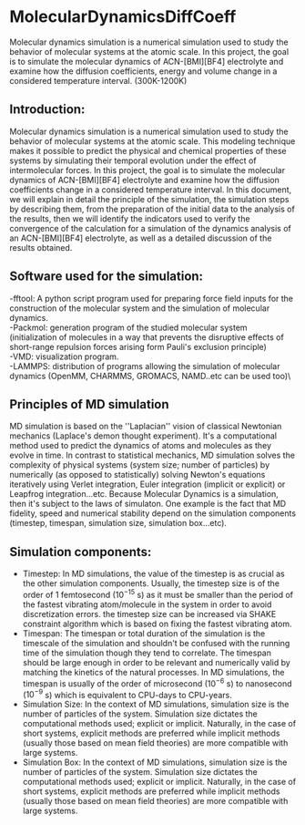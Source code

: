 # MolecularDynamicsDiffCoeff
Molecular dynamics simulation is a numerical simulation used to study the behavior of molecular systems at the atomic scale. In this project, the goal is to simulate the molecular dynamics of ACN-[BMI][BF4] electrolyte and examine how the diffusion coefficients, energy and volume change in a considered temperature interval. (300K-1200K)

## Introduction:
Molecular dynamics simulation is a numerical simulation used to study the behavior of molecular systems at the atomic scale. This modeling technique makes it possible to predict the physical and chemical properties of these systems by simulating their temporal evolution under the effect of intermolecular forces. In this project, the goal is to simulate the molecular dynamics of ACN-[BMI][BF4] electrolyte and examine how the diffusion coefficients change in a considered temperature interval.
In this document, we will explain in detail the principle of the simulation, the simulation steps by describing them, from the preparation of the initial data to the analysis of the results, then we will identify the indicators used to verify the convergence of the calculation for a simulation of the dynamics analysis of an ACN-[BMI][BF4] electrolyte, as well as a detailed discussion of the results obtained.
## Software used for the simulation:
 -fftool: A python script program used for preparing force field inputs for the construction of the molecular system and the simulation of molecular dynamics.\
 -Packmol: generation program of the studied molecular system (initialization of molecules in a way that prevents the disruptive effects of short-range repulsion forces arising form Pauli's exclusion principle)\
 -VMD: visualization program.\
 -LAMMPS: distribution of programs allowing the simulation of molecular dynamics (OpenMM, CHARMMS, GROMACS, NAMD..etc can be used too)\

## Principles of MD simulation

MD simulation is based on the ''Laplacian'' vision of classical Newtonian mechanics (Laplace's demon thought experiment). It's a computational method used to predict the dynamics of atoms and molecules as they evolve in time. In contrast to statistical mechanics, MD simulation solves the complexity of physical systems (system size; number of particles) by numerically (as opposed to statistically) solving Newton's equations iteratively using Verlet integration, Euler integration (implicit or explicit) or Leapfrog integration...etc.
Because Molecular Dynamics is a simulation, then it's subject to the laws of simulaton. One example is the fact that MD fidelity, speed and numerical stability depend on the simulation components (timestep, timespan, simulation size, simulation box...etc).

## Simulation components:

- Timestep: In MD simulations, the value of the timestep is as crucial as the other simulation components. Usually, the timestep size is of the order of 1 femtosecond ($10^{-15}$ s) as it must be smaller than the period of the fastest vibrating atom/molecule in the system in order to avoid discretization errors.
the timestep size can be increased via SHAKE constraint algorithm which is based on fixing the fastest vibrating atom.
- Timespan: The timespan or total duration of the simulation is the timescale of the simulation and shouldn't be confused with the running time of the simulation though they tend to correlate. The timespan should be large enough in order to be relevant and numerically valid by matching the kinetics of the natural processes. In MD simulations, the timespan is usually of the order of microsecond ($10^{-6}$ s) to nanosecond ($10^{-9}$ s) which is equivalent to CPU-days to CPU-years.
- Simulation Size: In the context of MD simulations, simulation size is the number of particles of the system. Simulation size dictates the computational methods used; explicit or implicit. Naturally, in the case of short systems, explicit methods are preferred while implicit methods (usually those based on mean field theories) are more compatible with large systems.
- Simulation Box: In the context of MD simulations, simulation size is the number of particles of the system. Simulation size dictates the computational methods used; explicit or implicit. Naturally, in the case of short systems, explicit methods are preferred while implicit methods (usually those based on mean field theories) are more compatible with large systems.








